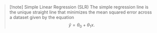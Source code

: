 >[!note] Simple Linear Regression (SLR)
>The simple regression line is the unique straight line that minimizes the mean squared error across a dataset given by the equation
>$$\hat{y}=\theta_0 + \theta_1 x.$$

